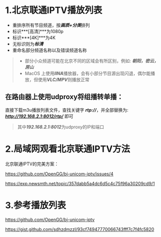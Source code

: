 # 1.北京联通IPTV播放列表
* 重排序所有节目频道，按***画质+分类***排列
* 标识***[高清]***为1080p
* 标识***[4K]***为4K
* 无标识则为***标清***
* 重命名部分频道名称以及错误频道名称

> - 部分小众频道可能在北京不同的区域会有所区别，例如:  ***朝阳，密云，房山***
> - MacOS 上使用***IINA***播放器，会有小部分节目源出现闪退，偶尔能播放，但使用***VLC/MPV***则播放正常

## 在路由器上使用udproxy将组播转单播：
直接下载m3u播放列表文件，查找关键字 ***rtp://***，并全部替换为: ***http://192.168.2.1:8012/rtp/*** 即可
>其中***192.168.2.1:8012***为udproxy的IP和端口

# 2.局域网观看北京联通IPTV方法
北京联通IPTV的完美方案：

https://github.com/OpenGG/bj-unicom-iptv/issues/4

https://exp.newsmth.net/topic/357dabb5a4dc6d5c4c75f96a30209cd9/1

# 3.参考播放列表

https://github.com/OpenGG/bj-unicom-iptv

https://gist.github.com/sdhzdmzzl/93cf74947770066743fff7c7f4fc5820   




